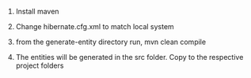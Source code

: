 1. Install maven

2. Change hibernate.cfg.xml to match local system

3. from the generate-entity directory run,
	mvn clean compile

4. The entities will be generated in the src folder. Copy to the respective project folders